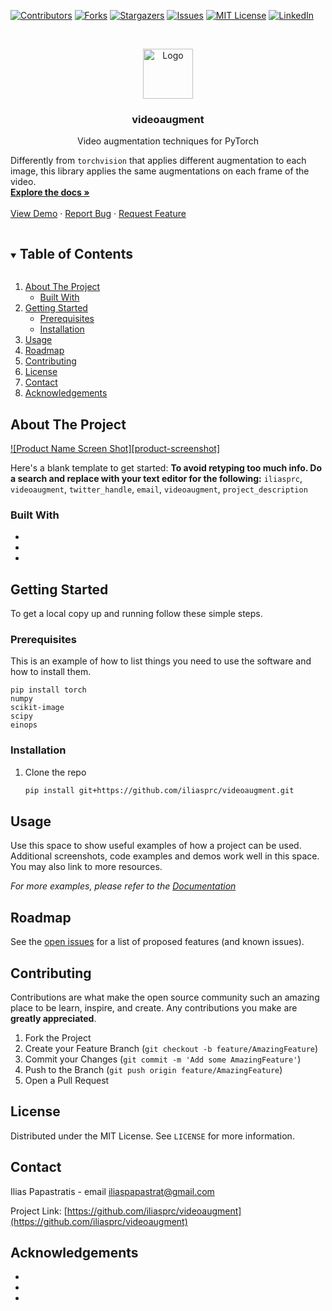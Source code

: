 <!--
*** Thanks for checking out the Best-README-Template. If you have a suggestion
*** that would make this better, please fork the repo and create a pull request
*** or simply open an issue with the tag "enhancement".
*** Thanks again! Now go create something AMAZING! :D
***
***
***
*** To avoid retyping too much info. Do a search and replace for the following:
*** iliasprc, videoaugment, twitter_handle, email, videoaugment, project_description
-->



<!-- PROJECT SHIELDS -->
<!--
*** I'm using markdown "reference style" links for readability.
*** Reference links are enclosed in brackets [ ] instead of parentheses ( ).
*** See the bottom of this document for the declaration of the reference variables
*** for contributors-url, forks-url, etc. This is an optional, concise syntax you may use.
*** https://www.markdownguide.org/basic-syntax/#reference-style-links
-->
[![Contributors][contributors-shield]][contributors-url]
[![Forks][forks-shield]][forks-url]
[![Stargazers][stars-shield]][stars-url]
[![Issues][issues-shield]][issues-url]
[![MIT License][license-shield]][license-url]
[![LinkedIn][linkedin-shield]][linkedin-url]



<!-- PROJECT LOGO -->
<br />
<p align="center">
  <a href="https://github.com/iliasprc/videoaugment">
    <img src="images/logo.png" alt="Logo" width="80" height="80">
  </a>

  <h3 align="center">videoaugment</h3>

  <p align="center">
    Video augmentation techniques for PyTorch

Differently from `torchvision` that applies different augmentation to each image, this library applies the same augmentations on each frame of the video.
    <br />
    <a href="https://github.com/iliasprc/videoaugment"><strong>Explore the docs »</strong></a>
    <br />
    <br />
    <a href="https://github.com/iliasprc/videoaugment">View Demo</a>
    ·
    <a href="https://github.com/iliasprc/videoaugment/issues">Report Bug</a>
    ·
    <a href="https://github.com/iliasprc/videoaugment/issues">Request Feature</a>
  </p>
</p>



<!-- TABLE OF CONTENTS -->
<details open="open">
  <summary><h2 style="display: inline-block">Table of Contents</h2></summary>
  <ol>
    <li>
      <a href="#about-the-project">About The Project</a>
      <ul>
        <li><a href="#built-with">Built With</a></li>
      </ul>
    </li>
    <li>
      <a href="#getting-started">Getting Started</a>
      <ul>
        <li><a href="#prerequisites">Prerequisites</a></li>
        <li><a href="#installation">Installation</a></li>
      </ul>
    </li>
    <li><a href="#usage">Usage</a></li>
    <li><a href="#roadmap">Roadmap</a></li>
    <li><a href="#contributing">Contributing</a></li>
    <li><a href="#license">License</a></li>
    <li><a href="#contact">Contact</a></li>
    <li><a href="#acknowledgements">Acknowledgements</a></li>
  </ol>
</details>



<!-- ABOUT THE PROJECT -->
## About The Project

[![Product Name Screen Shot][product-screenshot]](https://example.com)

Here's a blank template to get started:
**To avoid retyping too much info. Do a search and replace with your text editor for the following:**
`iliasprc`, `videoaugment`, `twitter_handle`, `email`, `videoaugment`, `project_description`


### Built With

* []()
* []()
* []()



<!-- GETTING STARTED -->
## Getting Started

To get a local copy up and running follow these simple steps.

### Prerequisites

This is an example of how to list things you need to use the software and how to install them.

  ```
  pip install torch 
  numpy 
  scikit-image 
  scipy
  einops
 
  ```

### Installation

1. Clone the repo
   ```sh
   pip install git+https://github.com/iliasprc/videoaugment.git
   ```




<!-- USAGE EXAMPLES -->
## Usage

Use this space to show useful examples of how a project can be used. Additional screenshots, code examples and demos work well in this space. You may also link to more resources.

_For more examples, please refer to the [Documentation](https://example.com)_



<!-- ROADMAP -->
## Roadmap

See the [open issues](https://github.com/iliasprc/videoaugment/issues) for a list of proposed features (and known issues).



<!-- CONTRIBUTING -->
## Contributing

Contributions are what make the open source community such an amazing place to be learn, inspire, and create. Any contributions you make are **greatly appreciated**.

1. Fork the Project
2. Create your Feature Branch (`git checkout -b feature/AmazingFeature`)
3. Commit your Changes (`git commit -m 'Add some AmazingFeature'`)
4. Push to the Branch (`git push origin feature/AmazingFeature`)
5. Open a Pull Request



<!-- LICENSE -->
## License

Distributed under the MIT License. See `LICENSE` for more information.



<!-- CONTACT -->
## Contact

Ilias Papastratis - email [iliaspapastrat@gmail.com]() 

Project Link: [https://github.com/iliasprc/videoaugment](https://github.com/iliasprc/videoaugment)



<!-- ACKNOWLEDGEMENTS -->
## Acknowledgements

* []()
* []()
* []()





<!-- MARKDOWN LINKS & IMAGES -->
<!-- https://www.markdownguide.org/basic-syntax/#reference-style-links -->
[contributors-shield]: https://img.shields.io/github/contributors/iliasprc/repo.svg?style=for-the-badge
[contributors-url]: https://github.com/iliasprc/repo/graphs/contributors
[forks-shield]: https://img.shields.io/github/forks/iliasprc/repo.svg?style=for-the-badge
[forks-url]: https://github.com/iliasprc/repo/network/members
[stars-shield]: https://img.shields.io/github/stars/iliasprc/repo.svg?style=for-the-badge
[stars-url]: https://github.com/iliasprc/repo/stargazers
[issues-shield]: https://img.shields.io/github/issues/iliasprc/repo.svg?style=for-the-badge
[issues-url]: https://github.com/iliasprc/repo/issues
[license-shield]: https://img.shields.io/github/license/iliasprc/repo.svg?style=for-the-badge
[license-url]: https://github.com/iliasprc/repo/blob/master/LICENSE.txt
[linkedin-shield]: https://img.shields.io/badge/-LinkedIn-black.svg?style=for-the-badge&logo=linkedin&colorB=555
[linkedin-url]: https://linkedin.com/in/iliasprc
